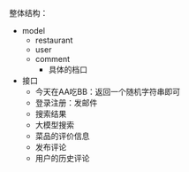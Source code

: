 整体结构：

- model
  - restaurant
  - user
  - comment
    - 具体的档口
- 接口
  - 今天在AA吃BB：返回一个随机字符串即可
  - 登录注册：发邮件
  - 搜索结果
  - 大模型搜索
  - 菜品的评价信息
  - 发布评论
  - 用户的历史评论
